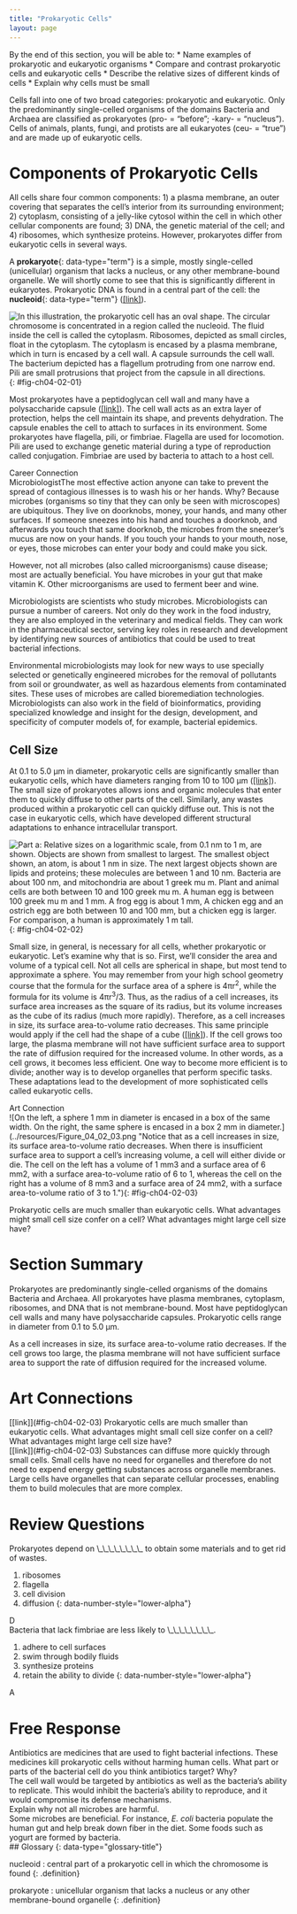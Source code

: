 ```yaml
---
title: "Prokaryotic Cells"
layout: page
---
```



<div data-type="abstract" markdown="1">
By the end of this section, you will be able to:
* Name examples of prokaryotic and eukaryotic organisms
* Compare and contrast prokaryotic cells and eukaryotic cells
* Describe the relative sizes of different kinds of cells
* Explain why cells must be small

</div>

Cells fall into one of two broad categories: prokaryotic and eukaryotic. Only the predominantly single-celled organisms of the domains Bacteria and Archaea are classified as prokaryotes (pro- = “before”; -kary- = “nucleus”). Cells of animals, plants, fungi, and protists are all eukaryotes (ceu- = “true”) and are made up of eukaryotic cells.

# Components of Prokaryotic Cells

All cells share four common components: 1) a plasma membrane, an outer covering that separates the cell’s interior from its surrounding environment; 2) cytoplasm, consisting of a jelly-like cytosol within the cell in which other cellular components are found; 3) DNA, the genetic material of the cell; and 4) ribosomes, which synthesize proteins. However, prokaryotes differ from eukaryotic cells in several ways.

A **prokaryote**{: data-type="term"} is a simple, mostly single-celled (unicellular) organism that lacks a nucleus, or any other membrane-bound organelle. We will shortly come to see that this is significantly different in eukaryotes. Prokaryotic DNA is found in a central part of the cell: the **nucleoid**{: data-type="term"} ([\[link\]](#fig-ch04-02-01)).

![In this illustration, the prokaryotic cell has an oval shape. The circular chromosome is concentrated in a region called the nucleoid. The fluid inside the cell is called the cytoplasm. Ribosomes, depicted as small circles, float in the cytoplasm. The cytoplasm is encased by a plasma membrane, which in turn is encased by a cell wall. A capsule surrounds the cell wall. The bacterium depicted has a flagellum protruding from one narrow end. Pili are small protrusions that project from the capsule in all directions.](../resources/Figure_04_02_01.jpg "This figure shows the generalized structure of a prokaryotic cell. All prokaryotes have chromosomal DNA localized in a nucleoid, ribosomes, a cell membrane, and a cell wall. The other structures shown are present in some, but not all, bacteria."){: #fig-ch04-02-01}

Most prokaryotes have a peptidoglycan cell wall and many have a polysaccharide capsule ([\[link\]](#fig-ch04-02-01)). The cell wall acts as an extra layer of protection, helps the cell maintain its shape, and prevents dehydration. The capsule enables the cell to attach to surfaces in its environment. Some prokaryotes have flagella, pili, or fimbriae. Flagella are used for locomotion. Pili are used to exchange genetic material during a type of reproduction called conjugation. Fimbriae are used by bacteria to attach to a host cell.

<div data-type="note" data-has-label="true" class="note career   " data-label="" markdown="1">
<div data-type="title" class="title">
Career Connection
</div>
<span data-type="title">Microbiologist</span>The most effective action anyone can take to prevent the spread of contagious illnesses is to wash his or her hands. Why? Because microbes (organisms so tiny that they can only be seen with microscopes) are ubiquitous. They live on doorknobs, money, your hands, and many other surfaces. If someone sneezes into his hand and touches a doorknob, and afterwards you touch that same doorknob, the microbes from the sneezer’s mucus are now on your hands. If you touch your hands to your mouth, nose, or eyes, those microbes can enter your body and could make you sick.

However, not all microbes (also called microorganisms) cause disease; most are actually beneficial. You have microbes in your gut that make vitamin K. Other microorganisms are used to ferment beer and wine.

Microbiologists are scientists who study microbes. Microbiologists can pursue a number of careers. Not only do they work in the food industry, they are also employed in the veterinary and medical fields. They can work in the pharmaceutical sector, serving key roles in research and development by identifying new sources of antibiotics that could be used to treat bacterial infections.

Environmental microbiologists may look for new ways to use specially selected or genetically engineered microbes for the removal of pollutants from soil or groundwater, as well as hazardous elements from contaminated sites. These uses of microbes are called bioremediation technologies. Microbiologists can also work in the field of bioinformatics, providing specialized knowledge and insight for the design, development, and specificity of computer models of, for example, bacterial epidemics.

</div>

## Cell Size

At 0.1 to 5.0 μm in diameter, prokaryotic cells are significantly smaller than eukaryotic cells, which have diameters ranging from 10 to 100 μm ([\[link\]](#fig-ch04-02-02)). The small size of prokaryotes allows ions and organic molecules that enter them to quickly diffuse to other parts of the cell. Similarly, any wastes produced within a prokaryotic cell can quickly diffuse out. This is not the case in eukaryotic cells, which have developed different structural adaptations to enhance intracellular transport.

![Part a: Relative sizes on a logarithmic scale, from 0.1 nm to 1 m, are shown. Objects are shown from smallest to largest. The smallest object shown, an atom, is about 1 nm in size. The next largest objects shown are lipids and proteins; these molecules are between 1 and 10 nm. Bacteria are about 100 nm, and mitochondria are about 1 greek mu m. Plant and animal cells are both between 10 and 100 greek mu m. A human egg is between 100 greek mu m and 1 mm. A frog egg is about 1 mm, A chicken egg and an ostrich egg are both between 10 and 100 mm, but a chicken egg is larger. For comparison, a human is approximately 1 m tall.](../resources/Figure_04_02_02.jpg "This figure shows relative sizes of microbes on a logarithmic scale (recall that each unit of increase in a logarithmic scale represents a 10-fold increase in the quantity being measured)."){: #fig-ch04-02-02}

Small size, in general, is necessary for all cells, whether prokaryotic or eukaryotic. Let’s examine why that is so. First, we’ll consider the area and volume of a typical cell. Not all cells are spherical in shape, but most tend to approximate a sphere. You may remember from your high school geometry course that the formula for the surface area of a sphere is 4πr<sup>2</sup>, while the formula for its volume is 4πr<sup>3</sup>/3. Thus, as the radius of a cell increases, its surface area increases as the square of its radius, but its volume increases as the cube of its radius (much more rapidly). Therefore, as a cell increases in size, its surface area-to-volume ratio decreases. This same principle would apply if the cell had the shape of a cube ([\[link\]](#fig-ch04-02-03)). If the cell grows too large, the plasma membrane will not have sufficient surface area to support the rate of diffusion required for the increased volume. In other words, as a cell grows, it becomes less efficient. One way to become more efficient is to divide; another way is to develop organelles that perform specific tasks. These adaptations lead to the development of more sophisticated cells called eukaryotic cells.

<div data-type="note" class="note" data-has-label="true" data-label="" data-element-type="art-connection" markdown="1">
<div data-type="title" class="title">
Art Connection
</div>
![On the left, a sphere 1 mm in diameter is encased in a box of the same width. On the right, the same sphere is encased in a box 2 mm in diameter.](../resources/Figure_04_02_03.png "Notice that as a cell increases in size, its surface area-to-volume ratio decreases. When there is insufficient surface area to support a cell&#x2019;s increasing volume, a cell will either divide or die. The cell on the left has a volume of 1 mm3 and a surface area of 6 mm2, with a surface area-to-volume ratio of 6 to 1, whereas the cell on the right has a volume of 8 mm3 and a surface area of 24 mm2, with a surface area-to-volume ratio of 3 to 1."){: #fig-ch04-02-03}



Prokaryotic cells are much smaller than eukaryotic cells. What advantages might small cell size confer on a cell? What advantages might large cell size have?

</div>

# Section Summary

Prokaryotes are predominantly single-celled organisms of the domains Bacteria and Archaea. All prokaryotes have plasma membranes, cytoplasm, ribosomes, and DNA that is not membrane-bound. Most have peptidoglycan cell walls and many have polysaccharide capsules. Prokaryotic cells range in diameter from 0.1 to 5.0 μm.

As a cell increases in size, its surface area-to-volume ratio decreases. If the cell grows too large, the plasma membrane will not have sufficient surface area to support the rate of diffusion required for the increased volume.

# Art Connections

<div data-type="exercise" class="exercise">
<div data-type="problem" class="problem" markdown="1">
[[link]](#fig-ch04-02-03) Prokaryotic cells are much smaller than eukaryotic cells. What advantages might small cell size confer on a cell? What advantages might large cell size have?

</div>
<div data-type="solution" class="solution" markdown="1">
[[link]](#fig-ch04-02-03) Substances can diffuse more quickly through small cells. Small cells have no need for organelles and therefore do not need to expend energy getting substances across organelle membranes. Large cells have organelles that can separate cellular processes, enabling them to build molecules that are more complex.

</div>
</div>

# Review Questions

<div data-type="exercise" class="exercise">
<div data-type="problem" class="problem" markdown="1">
Prokaryotes depend on \_\_\_\_\_\_\_\_ to obtain some materials and to get rid of wastes.

1.  ribosomes
2.  flagella
3.  cell division
4.  diffusion
{: data-number-style="lower-alpha"}

</div>
<div data-type="solution" class="solution" markdown="1">
D

</div>
</div>

<div data-type="exercise" class="exercise">
<div data-type="problem" class="problem" markdown="1">
Bacteria that lack fimbriae are less likely to \_\_\_\_\_\_\_\_.

1.  adhere to cell surfaces
2.  swim through bodily fluids
3.  synthesize proteins
4.  retain the ability to divide
{: data-number-style="lower-alpha"}

</div>
<div data-type="solution" class="solution" markdown="1">
A

</div>
</div>

# Free Response

<div data-type="exercise" class="exercise">
<div data-type="problem" class="problem" markdown="1">
Antibiotics are medicines that are used to fight bacterial infections. These medicines kill prokaryotic cells without harming human cells. What part or parts of the bacterial cell do you think antibiotics target? Why?

</div>
<div data-type="solution" class="solution" markdown="1">
The cell wall would be targeted by antibiotics as well as the bacteria’s ability to replicate. This would inhibit the bacteria’s ability to reproduce, and it would compromise its defense mechanisms.

</div>
</div>

<div data-type="exercise" class="exercise">
<div data-type="problem" class="problem" markdown="1">
Explain why not all microbes are harmful.

</div>
<div data-type="solution" class="solution" markdown="1">
Some microbes are beneficial. For instance, <em>E. coli </em>bacteria populate the human gut and help break down fiber in the diet. Some foods such as yogurt are formed by bacteria.

</div>
</div>

<div data-type="glossary" markdown="1">
## Glossary
{: data-type="glossary-title"}

nucleoid
: central part of a prokaryotic cell in which the chromosome is found
{: .definition}

prokaryote
: unicellular organism that lacks a nucleus or any other membrane-bound organelle
{: .definition}

</div>

